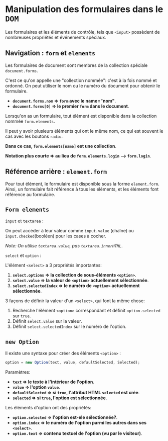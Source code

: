 # Manipulation des formulaires dans le `DOM`

Les formulaires et les éléments de contrôle, tels que `<input>` possèdent de nombreuses propriétés et événements spéciaux.

## Navigation : `form` et `elements`

Les formulaires de document sont membres de la collection spéciale `document.forms`.

C'est ce qu'on appelle une "collection nommée": c'est à la fois nommé et ordonné. On peut utiliser le nom ou le numéro du document pour obtenir le formulaire.

- **`document.forms.nom` => `form` avec le name="nom"**.
- **`document.forms[0]` => le premier `form` dans le document**.

Lorsqu'on as un formulaire, tout élément est disponible dans la collection nommée `form.elements`.

Il peut y avoir plusieurs éléments qui ont le même nom, ce qui est souvent le cas avec les boutons `radio`.

**Dans ce cas, `form.elements[name]` est une collection**.

**Notation plus courte => au lieu de `form.elements.login` --> `form.login`**.

## Référence arrière : `element.form`

Pour tout élément, le formulaire est disponible sous la forme `element.form`. Ainsi, un formulaire fait référence à tous les éléments, et les éléments font référence au formulaire.

## `Form elements`

`input` et `textarea` :

On peut accéder à leur valeur comme `input.value` (chaîne) ou `input.checked`(booléen) pour les cases à cocher.

_Note: On utilise `textarea.value`, pas `textarea.innerHTML`_.

`select` et `option` :

L'élément `<select>` a 3 propriétés importantes:

1.  **`select.options` => la collection de sous-éléments `<option>`**.
2.  **`select.value` => la valeur de `<option>` actuellement sélectionnée**.
3.  **`select.selectedIndex` => le numéro de `<option>` actuellement sélectionnée**.

3 façons de définir la valeur d'un `<select>`, qui font la même chose:

1.  Recherche l'élément `<option>` correspondant et définit `option.selected` sur `true`.
2.  Définit `select.value` sur la valeur.
3.  Définit `select.selectedIndex` sur le numéro de l'option.

## `new Option`

Il existe une syntaxe pour créer des éléments `<option>` :

```javascript
option = new Option(text, value, defaultSelected, Selected);
```

Paramètres:

- **`text` => le texte à l'intérieur de l'option**.
- **`value` => l'option `value`**.
- **`defaultSelected` => si `true`, l'attribut HTML `selected` est crée**.
- **`selected` => si `true`, l'option est sélectionnée**.

Les éléments d'option ont des propriétés:

- **`option.selected` => l'option est-ele sélectionnée?**.
- **`option.index` => le numéro de l'option parmi les autres dans ses `<select>`**.
- **`option.text` => contenu textuel de l'option (vu par le visiteur)**.
